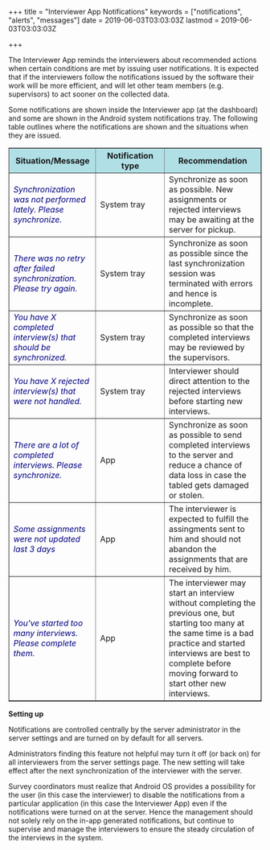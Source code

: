 ﻿+++
title = "Interviewer App Notifications"
keywords = ["notifications", "alerts", "messages"]
date = 2019-06-03T03:03:03Z
lastmod = 2019-06-03T03:03:03Z

+++

The Interviewer App reminds the interviewers about recommended actions when 
certain conditions are met by issuing user notifications. It is expected 
that if the interviewers follow the notifications issued by the software 
their work will be more efficient, and will let other team members 
(e.g. supervisors) to act sooner on the collected data.

Some notifications are shown inside the Interviewer app (at the dashboard) 
and some are shown in the Android system notifications tray. The following
table outlines where the notifications are shown and the situations when 
they are issued.

<TABLE border=1>
<TR bgcolor="PowderBlue">
<TH align=center>Situation/Message
<TH width=120>Notification type
<TH>Recommendation
<TR>
<TD><FONT color="navy"><I>Synchronization was not performed lately. Please synchronize.</I></FONT>
<TD>System tray
<TD>Synchronize as soon as possible. New assignments or rejected interviews may be awaiting at the server for pickup.

<TR>
<TD><FONT color="navy"><I>There was no retry after failed synchronization. Please try again.</I></FONT>
<TD>System tray
<TD>Synchronize as soon as possible since the last synchronization session was
terminated with errors and hence is incomplete.

<TR>
<TD><FONT color="navy"><I>You have X completed interview(s) that should be synchronized.</I></FONT>
<TD>System tray
<TD>Synchronize as soon as possible so that the completed interviews may be reviewed by the supervisors.

<TR>
<TD><FONT color="navy"><I>You have X rejected interview(s) that were not handled.</I></FONT>
<TD>System tray
<TD>Interviewer should direct attention to the rejected interviews before starting new interviews.

<TR>
<TD><FONT color="navy"><I>There are a lot of completed interviews. Please synchronize.</I></FONT>
<TD>App
<TD>Synchronize as soon as possible to send completed interviews to the server and reduce a chance of data loss in case the tabled gets damaged or stolen.

<TR>
<TD><FONT color="navy"><I>Some assignments were not updated last 3 days</I></FONT>
<TD>App
<TD>The interviewer is expected to fulfill the assingments sent to him and should not abandon the assignments that are received by him.

<TR>
<TD><FONT color="navy"><I>You've started too many interviews. Please complete them.</I></FONT>
<TD>App
<TD>The interviewer may start an interview without completing the previous one, but starting too many at the same time is a bad practice and started interviews are best to complete before moving forward to start other new interviews.
</TABLE>

**Setting up**

Notifications are controlled centrally by the server administrator in the server settings
and are turned on by default for all servers.

Administrators finding this feature not
helpful may turn it off (or back on) for all interviewers from the server settings page.
The new setting will take effect after the next synchronization of the interviewer with
the server.

Survey coordinators must realize that Android OS provides a possibility for the user
(in this case the interviewer) to disable the notifications from a particular application 
(in this case the Interviewer App) even if the notifications were turned on at the server.
Hence the management should not solely rely on the in-app generated notifications, but
continue to supervise and manage the interviewers to ensure the steady circulation of the 
interviews in the system.
